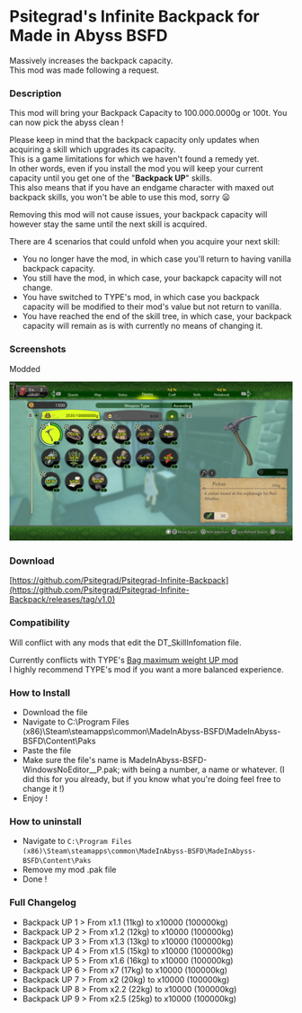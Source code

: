 # Psitegrad's Infinite Backpack for Made in Abyss BSFD  

Massively increases the backpack capacity.  
This mod was made following a request.


### Description

This mod will bring your Backpack Capacity to 100.000.0000g or 100t. You can now pick the abyss clean !  

Please keep in mind that the backpack capacity only updates when acquiring a skill which upgrades its capacity.  
This is a game limitations for which we haven't found a remedy yet.  
In other words, even if you install the mod you will keep your current capacity until you get one of the "**Backpack UP**" skills.  
This also means that if you have an endgame character with maxed out backpack skills, you won't be able to use this mod, sorry 😦  

Removing this mod will not cause issues, your backpack capacity will however stay the same until the next skill is acquired.  

There are 4 scenarios that could unfold when you acquire your next skill:  
+ You no longer have the mod, in which case you'll return to having vanilla backpack capacity.
+ You still have the mod, in which case, your backapck capacity will not change.
+ You have switched to TYPE's mod, in which case you backpack capacity will be modified to their mod's value but not return to vanilla.
+ You have reached the end of the skill tree, in which case, your backpack capacity will remain as is with currently no means of changing it.


### Screenshots

Modded

![100t Backpack](https://github.com/Psitegrad/Psitegrad-Infinite-Backpack/blob/main/Infinite%20Backpack.png)


### Download
[https://github.com/Psitegrad/Psitegrad-Infinite-Backpack](https://github.com/Psitegrad/Psitegrad-Infinite-Backpack/releases/tag/v1.0)


### Compatibility

Will conflict with any mods that edit the DT_SkillInfomation file.

Currently conflicts with TYPE's [Bag maximum weight UP mod](https://game-4.tistory.com/22)  
I highly recommend TYPE's mod if you want a more balanced experience.


### How to Install
+ Download the file
+ Navigate to C:\Program Files (x86)\Steam\steamapps\common\MadeInAbyss-BSFD\MadeInAbyss-BSFD\Content\Paks
+ Paste the file
+ Make sure the file's name is MadeInAbyss-BSFD-WindowsNoEditor_<Anything>_P.pak; with <Anything> being a number, a name or whatever.
(I did this for you already, but if you know what you're doing feel free to change it !)
+ Enjoy !


### How to uninstall
+ Navigate to `C:\Program Files (x86)\Steam\steamapps\common\MadeInAbyss-BSFD\MadeInAbyss-BSFD\Content\Paks`
+ Remove my mod .pak file
+ Done !


### Full Changelog

+ Backpack UP 1 > From x1.1 (11kg) to x10000 (100000kg)
+ Backpack UP 2 > From x1.2 (12kg) to x10000 (100000kg)
+ Backpack UP 3 > From x1.3 (13kg) to x10000 (100000kg)
+ Backpack UP 4 > From x1.5 (15kg) to x10000 (100000kg)
+ Backpack UP 5 > From x1.6 (16kg) to x10000 (100000kg)
+ Backpack UP 6 > From x7 (17kg) to x10000 (100000kg)
+ Backpack UP 7 > From x2 (20kg) to x10000 (100000kg)
+ Backpack UP 8 > From x2.2 (22kg) to x10000 (100000kg)
+ Backpack UP 9 > From x2.5 (25kg) to x10000 (100000kg)
